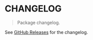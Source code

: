 # CHANGELOG

> Package changelog.

See [GitHub Releases](https://github.com/stdlib-js/stats-base-dnanmskrange/releases) for the changelog.
